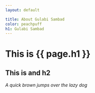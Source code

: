 ```yaml
---
layout: default

title: About Gulabi Sambad
color: peachpuff
h1: Gulabi Sambad
---
```


# This is {{ page.h1 }} 

## This is and h2

*A quick brown jumps over the lazy dog*

